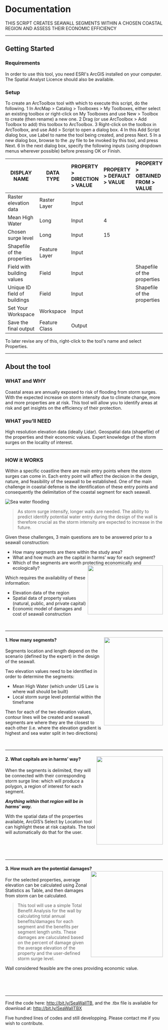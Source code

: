 # Documentation
THIS SCRIPT CREATES SEAWALL SEGMENTS WITHIN A CHOSEN COASTAL REGION AND ASSESS THEIR ECONOMIC EFFICIENCY

--------------------------
## Getting Started
### Requirements
In order to use this tool, you need ESRI's ArcGIS installed on your computer. The Spatial Analyst Licence should also be available.

### Setup
To create an ArcToolbox tool with which to execute this script, do the following.
1   In  ArcMap > Catalog > Toolboxes > My Toolboxes, either select an existing toolbox
    or right-click on My Toolboxes and use New > Toolbox to create (then rename) a new one.
2   Drag (or use ArcToolbox > Add Toolbox to add) this toolbox to ArcToolbox.
3   Right-click on the toolbox in ArcToolbox, and use Add > Script to open a dialog box.
4   In this Add Script dialog box, use Label to name the tool being created, and press Next.
5   In a new dialog box, browse to the .py file to be invoked by this tool, and press Next.
6   In the next dialog box, specify the following inputs (using dropdown menus wherever possible)
    before pressing OK or Finish.
        
| DISPLAY NAME                   | DATA TYPE          | PROPERTY > DIRECTION > VALUE | PROPERTY > DEFAULT > VALUE  | PROPERTY > OBTAINED FROM > VALUE |   
|--------------------------------|--------------------|:-----------------------------|:----------------------------|:---------------------------------|
| Raster elevation data          | Raster Layer       | Input                        |                             |                                  |
| Mean High Water                | Long               | Input                        |  4                          |                                  | 
| Chosen surge level             | Long               | Input                        |  15                         |                                  |
| Shapefile of the properties    | Feature Layer      | Input                        |                             |                                  |
| Field with building values     | Field              | Input                        |                             | Shapefile of the properties      |
| Unique ID field of buildings   | Field              | Input                        |                             | Shapefile of the properties      |
| Set Your Workspace             | Workspace          | Input                        |                             |                                  |
| Save the final output          | Feature Class      | Output                       |                             |                                  |
           
   To later revise any of this, right-click to the tool's name and select Properties.

-------------------------------
## About the tool
### WHAT and WHY
Coastal areas are annually exposed to risk of flooding from storm surges.
With the expected increase on storm intensity due to climate change, more and more properties are at risk.
This tool will allow you to identify areas at risk and get insights on the efficiency of their protection.

### WHAT you’ll NEED
High resolution elevation data (ideally Lidar).
Geospatial data (shapefile) of the properties and their economic values.
Expert knowledge of the storm surges on the locality of interest.


------------------
### HOW it WORKS
Within a specific coastline there are main entry points where the storm surges can come in.
Each entry point will affect the decision in the design, nature, and feasibility of the seawall to be established.
One of the main challenge in coastal defense is the identification of these entry points and consequently the delimitation of the coastal segment for each seawall. 

![Sea water flooding](https://rajaoberison.github.io/images/seawalltbx/seawall0.png)

> As storm surge intensify, longer walls are needed. The ability to predict identify potential water entry during the design of the wall is therefore crucial as the storm intensity are expected to increase in the future.


Given these challenges, 3 main questions are to be answered prior to a seawall construction:
* How many segments are there within the study area?
* What and how much are the capital in harms’ way for each segment?
* Which of the segments are worth protecting economically and ecologically? <img align="right" width="240" height="157" src="https://rajaoberison.github.io/images/seawalltbx/seawall1.png">

Which requires the availability of these information: 
* Elevation data of the region
* Spatial data of property values (natural, public, and private capital)
* Economic model of damages and cost of seawall construction

<br/>

-------------------
#### 1. How many segments? <img align="right" width="188" height="282" src="https://rajaoberison.github.io/images/seawalltbx/seawall2.png"/>
Segments location and length depend on the scenario (defined by the expert) in the design of the seawall.

Two elevation values need to be identified in order to determine the segments:
* Mean High Water (which under US Law is where wall should be built)
* Local storm surge level potential within the timeframe

Then for each of the two elevation values, contour lines will be created and seawall segments are where they are the closest to each other (i.e. where the elevation gradient is highest and sea water split in two directions)

<br/>

----------------------
#### 2. What capitals are in harms’ way? <img align="right" width="212" height="282" src="https://rajaoberison.github.io/images/seawalltbx/seawall3.png">

When the segments is delimited, they will be connected with their corresponding storm surge line: which will produce a polygon, a region of interest for each segment.

_**Anything within that region will be in harms’ way.**_

With the spatial data of the properties available, ArcGIS’s Select by Location tool can highlight these at risk capitals. The tool will automatically do that for the user.

<br/>
<br/>
<br/>

----------------------
#### 3. How much are the potential damages? <img align="right" width="230" height="275" src="https://rajaoberison.github.io/images/seawalltbx/seawall4.png">
For the selected properties, average elevation can be calculated using Zonal Statistics as Table, and then damages from storm can be calculated. 

> This tool will use a simple Total Benefit Analysis for the wall by calculating total annual benefits/damages for each segment and the benefits per segment length units. These damages are caluculated based on the percent of damage given the average elevation of the property and the user-defined storm surge level. 

Wall considered feasible are the ones providing economic value.

<br/>
<br/>
<br/>

----------------------
Find the code here: http://bit.ly/SeaWallTB, and the .tbx file is available for download at: http://bit.ly/SeaWallTBX

Five hundred lines of codes and still developping. Please contact me if you wish to contribute.
